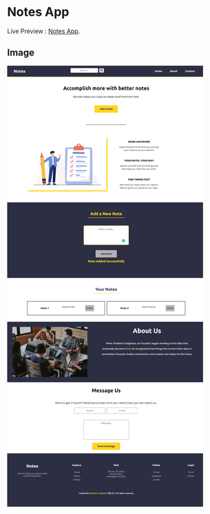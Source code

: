 # Notes App

Live Preview : [Notes App](https://onlinenote.netlify.app/).

## Image
![Home Page](https://raw.githubusercontent.com/ShaileshGodghase/Notes-App/main/onlinenote.netlify.app_%20(1).png?token=GHSAT0AAAAAABRAVRZWVIDNUOQ4ZFVIFSBGYRUJPRA)
